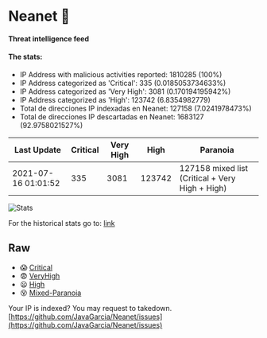 # Neanet :hocho:
#### Threat intelligence feed
#### The stats:

- IP Address with malicious activities reported: 1810285 (100%)
- IP Address categorized as 'Critical':  335 (0.0185053734633%)
- IP Address categorized as 'Very High':  3081 (0.170194195942%)
- IP Address categorized as 'High':  123742 (6.8354982779)
- Total de direcciones IP indexadas en Neanet:  127158 (7.0241978473%)
- Total de direcciones IP descartadas en Neanet:  1683127 (92.9758021527%)

| Last Update | Critical | Very High | High | Paranoia |
| --- | --- | --- | --- | --- |
| 2021-07-16 01:01:52 | 335 | 3081 | 123742 | 127158 mixed list (Critical + Very High + High)|

![Stats](https://docs.google.com/spreadsheets/d/e/2PACX-1vSnaNMIXVabIpDJjufMlzH7poXnshF3mgd8Is1g9ytUEzVsP5my4Trn8f-xkoLLQ38xpL3HtmUexLo6/pubchart?oid=501124687&format=image)

For the historical stats go to: [link](/stats.csv)
## Raw
- :scream: [Critical](https://raw.githubusercontent.com/JavaGarcia/Neanet/master/blacklists/neanet_critical.txt)
- :fearful: [VeryHigh](https://raw.githubusercontent.com/JavaGarcia/Neanet/master/blacklists/neanet_veryHigh.txtt)
- :frowning: [High](https://raw.githubusercontent.com/JavaGarcia/Neanet/master/blacklists/neanet_high.txt)
- :dizzy_face: [Mixed-Paranoia](https://raw.githubusercontent.com/JavaGarcia/Neanet/master/blacklists/neanet_all.txt)


Your IP is indexed? You may request to takedown. [https://github.com/JavaGarcia/Neanet/issues](https://github.com/JavaGarcia/Neanet/issues)













































































































































































































































































































































































































































































































































































































































































































































































































































































































































































































































































































































































































































































































































































































































































































































































































































































































































































































































































































































































































































































































































































































































































































































































































































































































































































































































































































































































































































































































































































































































































































































































































































































































































































































































































































































































































































































































































































































































































































































































































































































































































































































































































































































































































































































































































































































































































































































































































































































































































































































































































































































































































































































































































































































































































































































































































































































































































































































































































































































































































































































































































































































































































































































































































































































































































































































































































































































































































































































































































































































































































































































































































































































































































































































































































































































































































































































































































































































